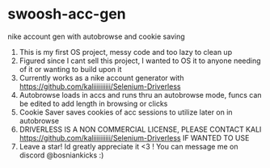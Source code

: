 # swoosh-acc-gen
nike account gen with autobrowse and cookie saving


1. This is my first OS project, messy code and too lazy to clean up
2. Figured since I cant sell this project, I wanted to OS it to anyone needing of it or wanting to build upon it
3. Currently works as a nike account generator with https://github.com/kaliiiiiiiiii/Selenium-Driverless
4. Autobrowse loads in accs and runs thru an autobrowse mode, funcs can be edited to add length in browsing or clicks
5. Cookie Saver saves cookies of acc sessions to utilize later on in autobrowse
6. DRIVERLESS IS A NON COMMERCIAL LICENSE, PLEASE CONTACT KALI https://github.com/kaliiiiiiiiii/Selenium-Driverless IF WANTED TO USE
7. Leave a star! Id greatly appreciate it <3 ! You can message me on discord @bosniankicks :) 
